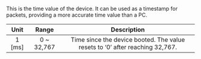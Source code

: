 This is the time value of the device. It can be used as a timestamp for packets, providing a more accurate time value than a PC.

| Unit   | Range      | Description                                                                  |
| :---:  | :--------: | :--------------------------------------------------------------------------: |
| 1 [ms] | 0 ~ 32,767 | Time since the device booted. The value resets to ‘0’ after reaching 32,767. |
